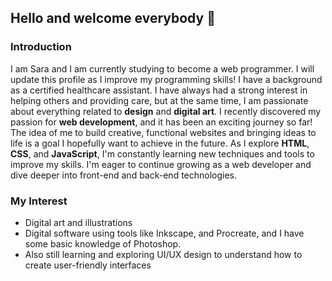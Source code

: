 ## Hello and welcome everybody 👋
###  Introduction
I am Sara and I am currently studying to become a web programmer. I will update this profile as I improve my programming skills!
I have a background as a certified healthcare assistant. I have always had a strong interest in helping others and providing care, but at the same time, I am passionate about everything related to **design** and **digital art**. I recently discovered my passion for **web development**, and it has been an exciting journey so far! The idea of me to build creative, functional websites and bringing ideas to life is a goal I hopefully want to achieve in the future. As I explore **HTML**, **CSS**, and **JavaScript**, I'm constantly learning new techniques and tools to improve my skills. I'm eager to continue growing as a web developer and dive deeper into front-end and back-end technologies. 

### My Interest
- Digital art and illustrations
- Digital software using tools like Inkscape, and Procreate, and I have some basic knowledge of Photoshop.
- Also still learning and exploring UI/UX design to understand how to create user-friendly interfaces 
